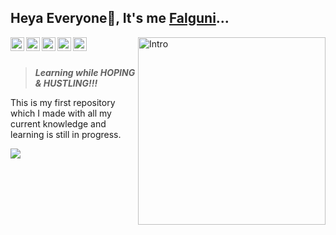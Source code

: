 ## Heya Everyone:wave:, It's me [Falguni](https://github.com/lostgirljourney)...

<a href="https://twitter.com/lostgirlvintage">
  <img align="left" alt="Falguni @Twitter" width="22px" src="https://cdn.jsdelivr.net/npm/simple-icons@v3/icons/twitter.svg" />
</a>
<a href="https://www.linkedin.com/in/falgunisarkar">
  <img align="left" alt="Falguni @LinkedIN" width="22px" src="https://cdn.jsdelivr.net/npm/simple-icons@v3/icons/linkedin.svg" />
</a>
<a href="https://www.instagram.com/lostgirlvintage_">
  <img align="left" alt="Falguni @Instagram" width="22px" src="https://cdn.jsdelivr.net/npm/simple-icons@v3/icons/instagram.svg" />
</a>
<a href="https://www.codechef.com/users/falgunisarkar">
  <img align="left" alt="Falguni @CodeChef" width="22px" src="https://cdn.jsdelivr.net/npm/simple-icons@v3/icons/codechef.svg" />
<a>
<a href="https://www.hackerrank.com/lostgirljourney">
  <img align="left" alt="Falguni @Hackerrank" width="22px" src="https://cdn.jsdelivr.net/npm/simple-icons@v3/icons/hackerrank.svg" />
<a>
<img align="right" width=300px alt="Intro" src="https://media.giphy.com/media/JTnmWFfrd77RctgNQl/giphy.gif" />
<br><br>

> <b><i>Learning while HOPING & HUSTLING!!!</i></b>

This is my first repository which I made with all my current knowledge and learning is still in progress.<br>

<a href="https://github.com/lostgirljourney/Feedback_Form">
  <img align="left" src="https://github-readme-stats.vercel.app/api/pin/?username=lostgirljourney&repo=Feedback_Form" />
</a>
